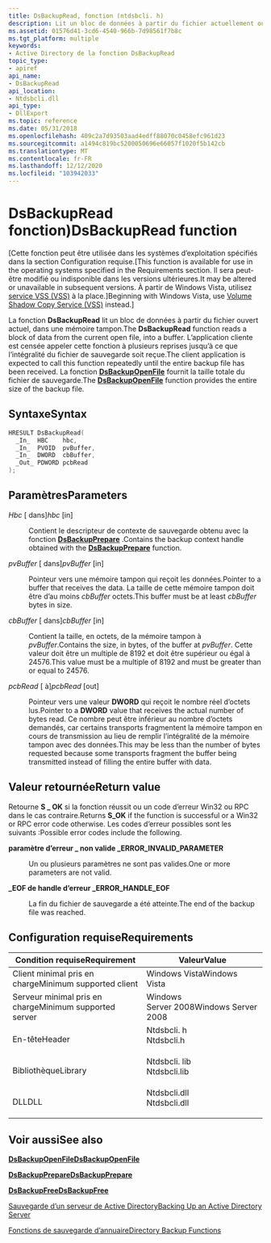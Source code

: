 ```yaml
---
title: DsBackupRead, fonction (ntdsbcli. h)
description: Lit un bloc de données à partir du fichier actuellement ouvert dans une mémoire tampon.
ms.assetid: 01576d41-3cd6-4540-966b-7d98561f7b8c
ms.tgt_platform: multiple
keywords:
- Active Directory de la fonction DsBackupRead
topic_type:
- apiref
api_name:
- DsBackupRead
api_location:
- Ntdsbcli.dll
api_type:
- DllExport
ms.topic: reference
ms.date: 05/31/2018
ms.openlocfilehash: 409c2a7d93503aad4edff88070c0458efc961d23
ms.sourcegitcommit: a1494c819bc5200050696e66057f1020f5b142cb
ms.translationtype: MT
ms.contentlocale: fr-FR
ms.lasthandoff: 12/12/2020
ms.locfileid: "103942033"
---
```

# <a name="dsbackupread-function"></a><span data-ttu-id="b8508-104">DsBackupRead fonction)</span><span class="sxs-lookup"><span data-stu-id="b8508-104">DsBackupRead function</span></span>

<span data-ttu-id="b8508-105">\[Cette fonction peut être utilisée dans les systèmes d’exploitation spécifiés dans la section Configuration requise.</span><span class="sxs-lookup"><span data-stu-id="b8508-105">\[This function is available for use in the operating systems specified in the Requirements section.</span></span> <span data-ttu-id="b8508-106">Il sera peut-être modifié ou indisponible dans les versions ultérieures.</span><span class="sxs-lookup"><span data-stu-id="b8508-106">It may be altered or unavailable in subsequent versions.</span></span> <span data-ttu-id="b8508-107">À partir de Windows Vista, utilisez [service VSS (VSS)](../vss/volume-shadow-copy-service-overview.md) à la place.\]</span><span class="sxs-lookup"><span data-stu-id="b8508-107">Beginning with Windows Vista, use [Volume Shadow Copy Service (VSS)](../vss/volume-shadow-copy-service-overview.md) instead.\]</span></span>

<span data-ttu-id="b8508-108">La fonction **DsBackupRead** lit un bloc de données à partir du fichier ouvert actuel, dans une mémoire tampon.</span><span class="sxs-lookup"><span data-stu-id="b8508-108">The **DsBackupRead** function reads a block of data from the current open file, into a buffer.</span></span> <span data-ttu-id="b8508-109">L’application cliente est censée appeler cette fonction à plusieurs reprises jusqu’à ce que l’intégralité du fichier de sauvegarde soit reçue.</span><span class="sxs-lookup"><span data-stu-id="b8508-109">The client application is expected to call this function repeatedly until the entire backup file has been received.</span></span> <span data-ttu-id="b8508-110">La fonction [**DsBackupOpenFile**](dsbackupopenfile.md) fournit la taille totale du fichier de sauvegarde.</span><span class="sxs-lookup"><span data-stu-id="b8508-110">The [**DsBackupOpenFile**](dsbackupopenfile.md) function provides the entire size of the backup file.</span></span>

## <a name="syntax"></a><span data-ttu-id="b8508-111">Syntaxe</span><span class="sxs-lookup"><span data-stu-id="b8508-111">Syntax</span></span>


```C++
HRESULT DsBackupRead(
  _In_  HBC    hbc,
  _In_  PVOID  pvBuffer,
  _In_  DWORD  cbBuffer,
  _Out_ PDWORD pcbRead
);
```



## <a name="parameters"></a><span data-ttu-id="b8508-112">Paramètres</span><span class="sxs-lookup"><span data-stu-id="b8508-112">Parameters</span></span>

<dl> <dt>

<span data-ttu-id="b8508-113">*Hbc* \[ dans\]</span><span class="sxs-lookup"><span data-stu-id="b8508-113">*hbc* \[in\]</span></span>
</dt> <dd>

<span data-ttu-id="b8508-114">Contient le descripteur de contexte de sauvegarde obtenu avec la fonction [**DsBackupPrepare**](dsbackupprepare.md) .</span><span class="sxs-lookup"><span data-stu-id="b8508-114">Contains the backup context handle obtained with the [**DsBackupPrepare**](dsbackupprepare.md) function.</span></span>

</dd> <dt>

<span data-ttu-id="b8508-115">*pvBuffer* \[ dans\]</span><span class="sxs-lookup"><span data-stu-id="b8508-115">*pvBuffer* \[in\]</span></span>
</dt> <dd>

<span data-ttu-id="b8508-116">Pointeur vers une mémoire tampon qui reçoit les données.</span><span class="sxs-lookup"><span data-stu-id="b8508-116">Pointer to a buffer that receives the data.</span></span> <span data-ttu-id="b8508-117">La taille de cette mémoire tampon doit être d’au moins *cbBuffer* octets.</span><span class="sxs-lookup"><span data-stu-id="b8508-117">This buffer must be at least *cbBuffer* bytes in size.</span></span>

</dd> <dt>

<span data-ttu-id="b8508-118">*cbBuffer* \[ dans\]</span><span class="sxs-lookup"><span data-stu-id="b8508-118">*cbBuffer* \[in\]</span></span>
</dt> <dd>

<span data-ttu-id="b8508-119">Contient la taille, en octets, de la mémoire tampon à *pvBuffer*.</span><span class="sxs-lookup"><span data-stu-id="b8508-119">Contains the size, in bytes, of the buffer at *pvBuffer*.</span></span> <span data-ttu-id="b8508-120">Cette valeur doit être un multiple de 8192 et doit être supérieur ou égal à 24576.</span><span class="sxs-lookup"><span data-stu-id="b8508-120">This value must be a multiple of 8192 and must be greater than or equal to 24576.</span></span>

</dd> <dt>

<span data-ttu-id="b8508-121">*pcbRead* \[ à\]</span><span class="sxs-lookup"><span data-stu-id="b8508-121">*pcbRead* \[out\]</span></span>
</dt> <dd>

<span data-ttu-id="b8508-122">Pointeur vers une valeur **DWORD** qui reçoit le nombre réel d’octets lus.</span><span class="sxs-lookup"><span data-stu-id="b8508-122">Pointer to a **DWORD** value that receives the actual number of bytes read.</span></span> <span data-ttu-id="b8508-123">Ce nombre peut être inférieur au nombre d’octets demandés, car certains transports fragmentent la mémoire tampon en cours de transmission au lieu de remplir l’intégralité de la mémoire tampon avec des données.</span><span class="sxs-lookup"><span data-stu-id="b8508-123">This may be less than the number of bytes requested because some transports fragment the buffer being transmitted instead of filling the entire buffer with data.</span></span>

</dd> </dl>

## <a name="return-value"></a><span data-ttu-id="b8508-124">Valeur retournée</span><span class="sxs-lookup"><span data-stu-id="b8508-124">Return value</span></span>

<span data-ttu-id="b8508-125">Retourne **S \_ OK** si la fonction réussit ou un code d’erreur Win32 ou RPC dans le cas contraire.</span><span class="sxs-lookup"><span data-stu-id="b8508-125">Returns **S\_OK** if the function is successful or a Win32 or RPC error code otherwise.</span></span> <span data-ttu-id="b8508-126">Les codes d’erreur possibles sont les suivants :</span><span class="sxs-lookup"><span data-stu-id="b8508-126">Possible error codes include the following.</span></span>

<dl> <dt>

<span data-ttu-id="b8508-127">**paramètre d’erreur \_ non valide \_**</span><span class="sxs-lookup"><span data-stu-id="b8508-127">**ERROR\_INVALID\_PARAMETER**</span></span>
</dt> <dd>

<span data-ttu-id="b8508-128">Un ou plusieurs paramètres ne sont pas valides.</span><span class="sxs-lookup"><span data-stu-id="b8508-128">One or more parameters are not valid.</span></span>

</dd> <dt>

<span data-ttu-id="b8508-129">**\_EOF de handle d’erreur \_**</span><span class="sxs-lookup"><span data-stu-id="b8508-129">**ERROR\_HANDLE\_EOF**</span></span>
</dt> <dd>

<span data-ttu-id="b8508-130">La fin du fichier de sauvegarde a été atteinte.</span><span class="sxs-lookup"><span data-stu-id="b8508-130">The end of the backup file was reached.</span></span>

</dd> </dl>

## <a name="requirements"></a><span data-ttu-id="b8508-131">Configuration requise</span><span class="sxs-lookup"><span data-stu-id="b8508-131">Requirements</span></span>



| <span data-ttu-id="b8508-132">Condition requise</span><span class="sxs-lookup"><span data-stu-id="b8508-132">Requirement</span></span> | <span data-ttu-id="b8508-133">Valeur</span><span class="sxs-lookup"><span data-stu-id="b8508-133">Value</span></span> |
|-------------------------------------|-----------------------------------------------------------------------------------------|
| <span data-ttu-id="b8508-134">Client minimal pris en charge</span><span class="sxs-lookup"><span data-stu-id="b8508-134">Minimum supported client</span></span><br/> | <span data-ttu-id="b8508-135">Windows Vista</span><span class="sxs-lookup"><span data-stu-id="b8508-135">Windows Vista</span></span><br/>                                                                |
| <span data-ttu-id="b8508-136">Serveur minimal pris en charge</span><span class="sxs-lookup"><span data-stu-id="b8508-136">Minimum supported server</span></span><br/> | <span data-ttu-id="b8508-137">Windows Server 2008</span><span class="sxs-lookup"><span data-stu-id="b8508-137">Windows Server 2008</span></span><br/>                                                          |
| <span data-ttu-id="b8508-138">En-tête</span><span class="sxs-lookup"><span data-stu-id="b8508-138">Header</span></span><br/>                   | <dl> <span data-ttu-id="b8508-139"><dt>Ntdsbcli. h</dt></span><span class="sxs-lookup"><span data-stu-id="b8508-139"><dt>Ntdsbcli.h</dt></span></span> </dl>   |
| <span data-ttu-id="b8508-140">Bibliothèque</span><span class="sxs-lookup"><span data-stu-id="b8508-140">Library</span></span><br/>                  | <dl> <span data-ttu-id="b8508-141"><dt>Ntdsbcli. lib</dt></span><span class="sxs-lookup"><span data-stu-id="b8508-141"><dt>Ntdsbcli.lib</dt></span></span> </dl> |
| <span data-ttu-id="b8508-142">DLL</span><span class="sxs-lookup"><span data-stu-id="b8508-142">DLL</span></span><br/>                      | <dl> <span data-ttu-id="b8508-143"><dt>Ntdsbcli.dll</dt></span><span class="sxs-lookup"><span data-stu-id="b8508-143"><dt>Ntdsbcli.dll</dt></span></span> </dl> |



## <a name="see-also"></a><span data-ttu-id="b8508-144">Voir aussi</span><span class="sxs-lookup"><span data-stu-id="b8508-144">See also</span></span>

<dl> <dt>

[<span data-ttu-id="b8508-145">**DsBackupOpenFile**</span><span class="sxs-lookup"><span data-stu-id="b8508-145">**DsBackupOpenFile**</span></span>](dsbackupopenfile.md)
</dt> <dt>

[<span data-ttu-id="b8508-146">**DsBackupPrepare**</span><span class="sxs-lookup"><span data-stu-id="b8508-146">**DsBackupPrepare**</span></span>](dsbackupprepare.md)
</dt> <dt>

[<span data-ttu-id="b8508-147">**DsBackupFree**</span><span class="sxs-lookup"><span data-stu-id="b8508-147">**DsBackupFree**</span></span>](dsbackupfree.md)
</dt> <dt>

[<span data-ttu-id="b8508-148">Sauvegarde d’un serveur de Active Directory</span><span class="sxs-lookup"><span data-stu-id="b8508-148">Backing Up an Active Directory Server</span></span>](backing-up-an-active-directory-server.md)
</dt> <dt>

[<span data-ttu-id="b8508-149">Fonctions de sauvegarde d’annuaire</span><span class="sxs-lookup"><span data-stu-id="b8508-149">Directory Backup Functions</span></span>](directory-backup-functions.md)
</dt> </dl>

 

